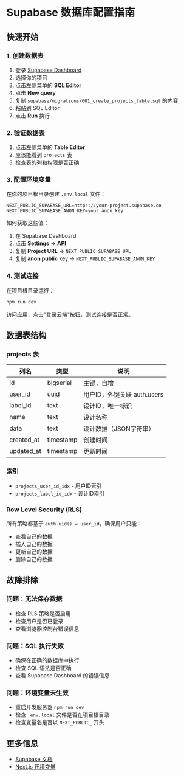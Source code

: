 # Supabase 数据库配置指南

## 快速开始

### 1. 创建数据表

1. 登录 [Supabase Dashboard](https://app.supabase.com)
2. 选择你的项目
3. 点击左侧菜单的 **SQL Editor**
4. 点击 **New query**
5. 复制 `supabase/migrations/001_create_projects_table.sql` 的内容
6. 粘贴到 SQL Editor
7. 点击 **Run** 执行

### 2. 验证数据表

1. 点击左侧菜单的 **Table Editor**
2. 应该能看到 `projects` 表
3. 检查表的列和权限是否正确

### 3. 配置环境变量

在你的项目根目录创建 `.env.local` 文件：

```env
NEXT_PUBLIC_SUPABASE_URL=https://your-project.supabase.co
NEXT_PUBLIC_SUPABASE_ANON_KEY=your_anon_key
```

如何获取这些值：
1. 在 Supabase Dashboard
2. 点击 **Settings** → **API**
3. 复制 **Project URL** → `NEXT_PUBLIC_SUPABASE_URL`
4. 复制 **anon public** key → `NEXT_PUBLIC_SUPABASE_ANON_KEY`

### 4. 测试连接

在项目根目录运行：

```bash
npm run dev
```

访问应用，点击"登录云端"按钮，测试连接是否正常。

## 数据表结构

### projects 表

| 列名 | 类型 | 说明 |
|------|------|------|
| id | bigserial | 主键，自增 |
| user_id | uuid | 用户ID，外键关联 auth.users |
| label_id | text | 设计ID，唯一标识 |
| name | text | 设计名称 |
| data | text | 设计数据（JSON字符串） |
| created_at | timestamp | 创建时间 |
| updated_at | timestamp | 更新时间 |

### 索引

- `projects_user_id_idx` - 用户ID索引
- `projects_label_id_idx` - 设计ID索引

### Row Level Security (RLS)

所有策略都基于 `auth.uid() = user_id`，确保用户只能：
- 查看自己的数据
- 插入自己的数据
- 更新自己的数据
- 删除自己的数据

## 故障排除

### 问题：无法保存数据

- 检查 RLS 策略是否启用
- 检查用户是否已登录
- 查看浏览器控制台错误信息

### 问题：SQL 执行失败

- 确保在正确的数据库中执行
- 检查 SQL 语法是否正确
- 查看 Supabase Dashboard 的错误信息

### 问题：环境变量未生效

- 重启开发服务器 `npm run dev`
- 检查 `.env.local` 文件是否在项目根目录
- 检查变量名是否以 `NEXT_PUBLIC_` 开头

## 更多信息

- [Supabase 文档](https://supabase.com/docs)
- [Next.js 环境变量](https://nextjs.org/docs/basic-features/environment-variables)

